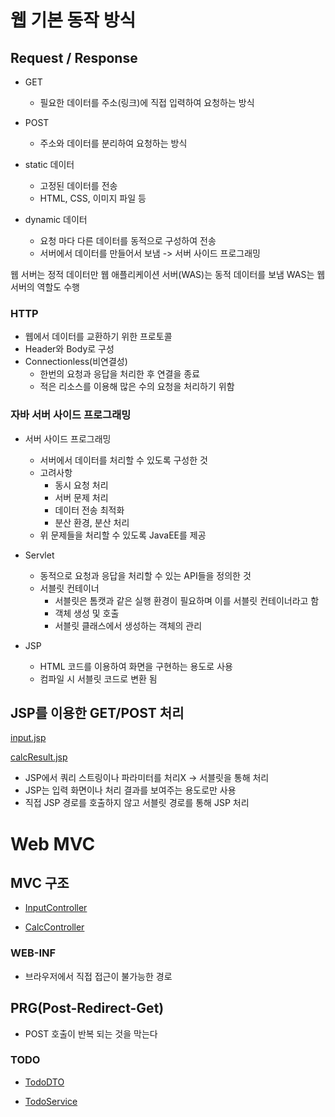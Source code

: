 # 웹 기본 동작 방식

## Request / Response

- GET
  - 필요한 데이터를 주소(링크)에 직접 입력하여 요청하는 방식
- POST
  - 주소와 데이터를 분리하여 요청하는 방식


- static 데이터
  - 고정된 데이터를 전송
  - HTML, CSS, 이미지 파일 등
- dynamic 데이터
  - 요청 마다 다른 데이터를 동적으로 구성하여 전송
  - 서버에서 데이터를 만들어서 보냄 -> 서버 사이드 프로그래밍

웹 서버는 정적 데이터만 웹 애플리케이션 서버(WAS)는 동적 데이터를 보냄
WAS는 웹 서버의 역할도 수행

### HTTP
- 웹에서 데이터를 교환하기 위한 프로토콜
- Header와 Body로 구성
- Connectionless(비연결성)
  - 한번의 요청과 응답을 처리한 후 연결을 종료
  - 적은 리소스를 이용해 많은 수의 요청을 처리하기 위함

### 자바 서버 사이드 프로그래밍
- 서버 사이드 프로그래밍
  - 서버에서 데이터를 처리할 수 있도록 구성한 것
  - 고려사항
    - 동시 요청 처리
    - 서버 문제 처리
    - 데이터 전송 최적화
    - 분산 환경, 분산 처리
  - 위 문제들을 처리할 수 있도록 JavaEE를 제공

- Servlet 
  - 동적으로 요청과 응답을 처리할 수 있는 API들을 정의한 것
  - 서블릿 컨테이너
    - 서블릿은 톰캣과 같은 실행 환경이 필요하며 이를 서블릿 컨테이너라고 함
    - 객체 생성 및 호출
    - 서블릿 클래스에서 생성하는 객체의 관리

- JSP
  - HTML 코드를 이용하여 화면을 구현하는 용도로 사용
  - 컴파일 시 서블릿 코드로 변환 됨

## JSP를 이용한 GET/POST 처리
[input.jsp](../src/main/webapp/calc/input.jsp)

[calcResult.jsp](../src/main/webapp/calc/calcResult.jsp)

- JSP에서 쿼리 스트링이나 파라미터를 처리X -> 서블릿을 통해 처리
- JSP는 입력 화면이나 처리 결과를 보여주는 용도로만 사용
- 직접 JSP 경로를 호출하지 않고 서블릿 경로를 통해 JSP 처리

# Web MVC

## MVC 구조

- [InputController](../src/main/java/org/zerock/w1/calc/InputController.java)

- [CalcController](../src/main/java/org/zerock/w1/calc/CalcController.java)

### WEB-INF
- 브라우저에서 직접 접근이 불가능한 경로

## PRG(Post-Redirect-Get)
- POST 호출이 반복 되는 것을 막는다


### TODO
- [TodoDTO](../src/main/java/org/zerock/w1/todo/dto/TodoDTO.java)

- [TodoService](../src/main/java/org/zerock/w1/todo/TodoService.java)


